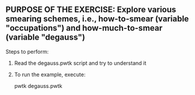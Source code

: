 PURPOSE OF THE EXERCISE:
Explore various smearing schemes, i.e., how-to-smear (variable
"occupations") and how-much-to-smear (variable "degauss")
--------------------------------------------------------------

Steps to perform:

1. Read the degauss.pwtk script and try to understand it

2. To run the example, execute:

   pwtk degauss.pwtk